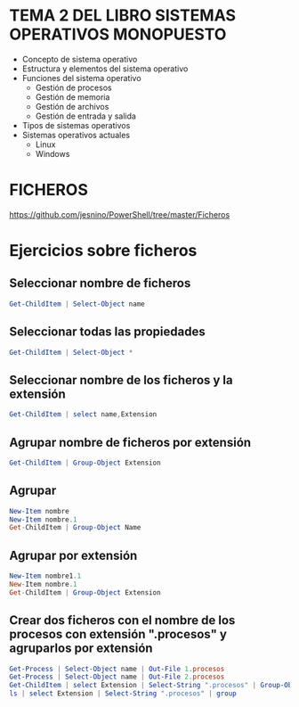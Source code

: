 # TEMA 2 DEL LIBRO SISTEMAS OPERATIVOS MONOPUESTO
- Concepto de sistema operativo
- Estructura y elementos del sistema operativo
- Funciones del sistema operativo
  - Gestión de procesos
  - Gestión de memoria
  - Gestión de archivos
  - Gestión de entrada y salida
- Tipos de sistemas operativos
- Sistemas operativos actuales
  - Linux 
  - Windows
  
# FICHEROS
https://github.com/jesnino/PowerShell/tree/master/Ficheros

# Ejercicios sobre ficheros

## Seleccionar nombre de ficheros
```PowerShell
Get-ChildItem | Select-Object name
```
## Seleccionar todas las propiedades
```PowerShell
Get-ChildItem | Select-Object *
```
## Seleccionar nombre de los ficheros y la extensión
```PowerShell
Get-ChildItem | select name,Extension
```
## Agrupar nombre de ficheros por extensión
```PowerShell
Get-ChildItem | Group-Object Extension
```
## Agrupar
```PowerShell
New-Item nombre
New-Item nombre.1
Get-ChildItem | Group-Object Name
```
## Agrupar por extensión
```PowerShell
New-Item nombre1.1
New-Item nombre.1
Get-ChildItem | Group-Object Extension
```
## Crear dos ficheros con el nombre de los procesos con extensión ".procesos" y agruparlos por extensión
```PowerShell
Get-Process | Select-Object name | Out-File 1.procesos
Get-Process | Select-Object name | Out-File 2.procesos
Get-ChildItem | select Extension | Select-String ".procesos" | Group-Object
ls | select Extension | Select-String ".procesos" | group
```
